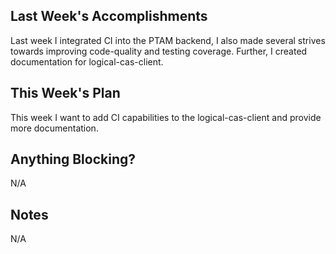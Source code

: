 ## Last Week's Accomplishments

Last week I integrated CI into the PTAM backend, I also made several strives towards improving code-quality and testing coverage.
Further, I created documentation for logical-cas-client.

## This Week's Plan

This week I want to add CI capabilities to the logical-cas-client and provide more documentation.

## Anything Blocking?

N/A

## Notes

N/A
